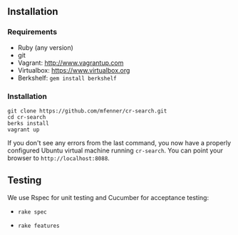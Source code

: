 ## Installation

### Requirements

- Ruby (any version)
- git
- Vagrant: http://www.vagrantup.com
- Virtualbox: https://www.virtualbox.org
- Berkshelf: `gem install berkshelf`

### Installation

    git clone https://github.com/mfenner/cr-search.git
    cd cr-search
    berks install
    vagrant up

If you don't see any errors from the last command, you now have a properly
configured Ubuntu virtual machine running `cr-search`. You can point your
browser to `http://localhost:8088`.

## Testing

We use Rspec for unit testing and Cucumber for acceptance testing:

-   `rake spec`

-   `rake features`
